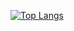 [![Top Langs](https://github-readme-stats.vercel.app/api/top-langs/?username=Lucapandolfelli&layout=compact)](https://github.com/anuraghazra/github-readme-stats)

